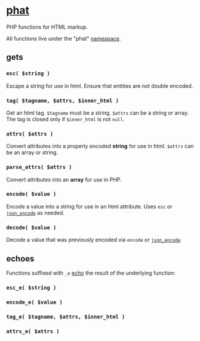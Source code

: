 # [phat](http://phat.airve.com)

PHP functions for HTML markup. 

All functions live under the "phat" [namespace](http://php.net/manual/en/language.namespaces.php).

## gets

### `esc( $string )`

Escape a string for use in html. Ensure that entities are not double encoded.

### `tag( $tagname, $attrs, $inner_html )`

Get an html tag. `$tagname` must be a string. `$attrs` can be a string or array. The tag is closed only if `$inner_html` is not `null`.

### `attrs( $attrs )`

Convert attributes into a properly encoded **string** for use in html. `$attrs` can be an array or string.

### `parse_attrs( $attrs )`

Convert attributes into an **array** for use in PHP.

### `encode( $value )`

Encode a value into a string for use in an html attribute. Uses `esc` or [`json_encode`](http://php.net/manual/en/function.json-encode.php) as needed.

### `decode( $value )`

Decode a value that was previously encoded via `encode` or [`json_encode`](http://php.net/manual/en/function.json-encode.php)

## echoes

Functions suffixed with `_e` [echo](http://php.net/manual/en/function.echo.php) the result of the underlying function:

### `esc_e( $string )`

### `encode_e( $value )`

### `tag_e( $tagname, $attrs, $inner_html )`

### `attrs_e( $attrs )`
